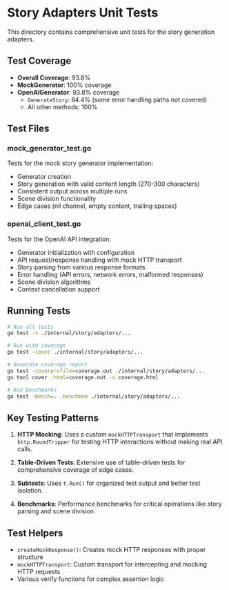 # Story Adapters Unit Tests

This directory contains comprehensive unit tests for the story generation adapters.

## Test Coverage

- **Overall Coverage**: 93.8%
- **MockGenerator**: 100% coverage
- **OpenAIGenerator**: 93.8% coverage
  - `GenerateStory`: 84.4% (some error handling paths not covered)
  - All other methods: 100%

## Test Files

### mock_generator_test.go

Tests for the mock story generator implementation:
- Generator creation
- Story generation with valid content length (270-300 characters)
- Consistent output across multiple runs
- Scene division functionality
- Edge cases (nil channel, empty content, trailing spaces)

### openai_client_test.go

Tests for the OpenAI API integration:
- Generator initialization with configuration
- API request/response handling with mock HTTP transport
- Story parsing from various response formats
- Error handling (API errors, network errors, malformed responses)
- Scene division algorithms
- Context cancellation support

## Running Tests

```bash
# Run all tests
go test -v ./internal/story/adapters/...

# Run with coverage
go test -cover ./internal/story/adapters/...

# Generate coverage report
go test -coverprofile=coverage.out ./internal/story/adapters/...
go tool cover -html=coverage.out -o coverage.html

# Run benchmarks
go test -bench=. -benchmem ./internal/story/adapters/...
```

## Key Testing Patterns

1. **HTTP Mocking**: Uses a custom `mockHTTPTransport` that implements `http.RoundTripper` for testing HTTP interactions without making real API calls.

2. **Table-Driven Tests**: Extensive use of table-driven tests for comprehensive coverage of edge cases.

3. **Subtests**: Uses `t.Run()` for organized test output and better test isolation.

4. **Benchmarks**: Performance benchmarks for critical operations like story parsing and scene division.

## Test Helpers

- `createMockResponse()`: Creates mock HTTP responses with proper structure
- `mockHTTPTransport`: Custom transport for intercepting and mocking HTTP requests
- Various verify functions for complex assertion logic